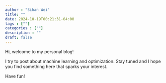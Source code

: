 ```yaml
---
author : "Sihan Wei"
title: ""
date: 2024-10-19T00:21:31-04:00
tags : [""]
categories : [""]
description : ""
draft: false
---
```

Hi, welcome to my personal blog!

I try to post about machine learning and optimization. Stay tuned and I hope you find something here that sparks your interest.

Have fun!